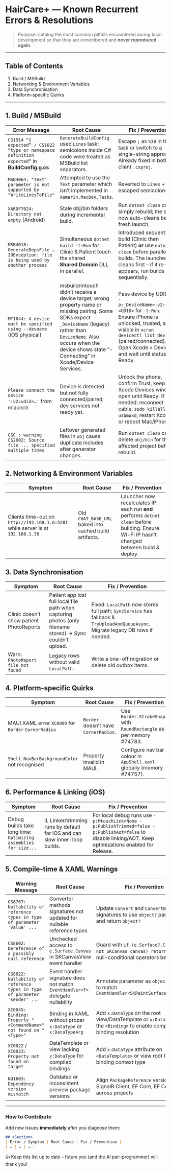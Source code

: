 # HairCare+ — Known Recurrent Errors & Resolutions

> Purpose: catalog the most common pitfalls encountered during local development so that they are remembered and **never reproduced again**.

---

## Table of Contents
1. Build / MSBuild
2. Networking & Environment Variables
3. Data Synchronisation
4. Platform-specific Quirks

---

## 1. Build / MSBuild

| Error Message | Root Cause | Fix / Prevention |
|---------------|-----------|------------------|
| `CS1514 “{ expected” / CS1022 “type or namespace definition expected”` in **BuildConfig.g.cs** | `GenerateBuildConfig` used `Lines` task; semicolons inside C# code were treated as MSBuild list separators. | Escape `;` as `%3B` in the task or switch to a single-string approach. Already fixed in both client `.csproj`. |
| `MSB4064: "Text" parameter is not supported by "WriteLinesToFile"` | Attempted to use the `Text` parameter which isn’t implemented in `Xamarin.MacDev.Tasks`. | Reverted to `Lines` + escaped semicolons. |
| `XARDF7024: Directory not empty` (Android) | Stale obj/bin folders during incremental build. | Run `dotnet clean` or simply rebuild; the script now auto-cleans before fresh launch. |
| `MSB4018: GenerateDepsFile … IOException: file is being used by another process` | Simultaneous `dotnet build -t:Run` for Clinic & Patient touch the shared **Shared.Domain** DLL in parallel. | Introduced sequential build (Clinic then Patient) **or** use `dotnet clean` before parallel builds. The launcher cleans first – if it re-appears, run builds sequentially. |
| `MT1044: A device must be specified using --devname` (iOS physical) | msbuild/mtouch didn’t receive a device target; wrong property name or missing pairing. Some SDKs expect `_DeviceName` (legacy) rather than `DeviceName`. Also occurs when the device shows state “- Connecting” in Xcode/Device Services. | Pass device by UDID via `-p:_DeviceName=:v2:udid=<UDID>` for `-t:Run`. Ensure iPhone is unlocked, trusted, and visible in `xcrun devicectl list devices` (paired/connected). Open Xcode > Devices and wait until status is Ready. |
| `Please connect the device ':v2:udid=…'` from mlaunch | Device is detected but not fully connected/paired; dev services not ready yet. | Unlock the phone, confirm Trust, keep Xcode Devices window open until Ready. If needed: reconnect cable, `sudo killall -9 usbmuxd`, restart Xcode, or reboot Mac/iPhone. |
| `CSC : warning CS2002: Source file ... specified multiple times` | Leftover generated files in `obj` cause duplicate includes after generator changes. | Run `dotnet clean` or delete `obj/bin` for the affected project before rebuild. |

## 2. Networking & Environment Variables

| Symptom | Root Cause | Fix / Prevention |
|---------|-----------|------------------|
| Clients time-out on `http://192.168.1.6:5281` while server is at `192.168.1.36` | Old `CHAT_BASE_URL` baked into cached build artifacts. | Launcher now recalculates IP each run **and** performs `dotnet clean` before building. Ensure Wi-Fi IP hasn’t changed between build & deploy. |

## 3. Data Synchronisation

| Symptom | Root Cause | Fix / Prevention |
|---------|-----------|------------------|
| Clinic doesn’t show patient PhotoReports | Patient app lost full local file path when capturing photos (only filename stored) → Sync couldn’t upload. | Fixed: `LocalPath` now stores full path; `SyncService` has fallback & `TryUploadAndQueueAsync`. Migrate legacy DB rows if needed. |
| Warn: `PhotoReport file not found` | Legacy rows without valid `LocalPath`. | Write a one-off migration or delete old outbox items. |

## 4. Platform-specific Quirks

| Symptom | Root Cause | Fix / Prevention |
|---------|-----------|------------------|
| MAUI XAML error `XC0009` for `Border` `CornerRadius`  | `Border` doesn’t have `CornerRadius`. | Use `Border.StrokeShape` with `RoundRectangle` as per memory #74783. |
| `Shell.NavBarBackgroundColor` not recognised | Property invalid in MAUI. | Configure nav bar colour in `AppShell.xaml` globally (memory #74757). |

## 6. Performance & Linking (iOS)

| Symptom | Root Cause | Fix / Prevention |
|---------|------------|------------------|
| Debug builds take long time: `Optimizing assemblies for size...` | IL Linker/trimming runs by default for iOS and can slow inner-loop builds. | For local debug runs use `-p:MtouchLink=None -p:PublishTrimmed=false -p:PublishAot=false` to disable linking/AOT. Keep optimizations enabled for Release. |

## 5. Compile-time & XAML Warnings

| Warning Message                                                                                       | Root Cause                                                                                   | Fix / Prevention                                                                                                                                           |
|-------------------------------------------------------------------------------------------------------|----------------------------------------------------------------------------------------------|-----------------------------------------------------------------------------------------------------------------------------------------------------------|
| `CS8767: Nullability of reference types in type of parameter 'value' ...`                             | Converter methods signatures not updated for nullable reference types                        | Update `Convert` and `ConvertBack` signatures to use `object?` parameters and return `object?`                                                             |
| `CS8602: Dereference of a possibly null reference`                                                   | Unchecked access to `e.Surface.Canvas` in SKCanvasView event handler                         | Guard with `if (e.Surface?.Canvas is not SKCanvas canvas) return;` or use null-conditional operators before use                                             |
| `CS8622: Nullability of reference types in type of parameter 'sender' ...`                           | Event handler signature does not match `EventHandler<T>` delegate nullability                | Annotate parameter as `object? sender` to match `EventHandler<SKPaintSurfaceEventArgs>`                                                                   |
| `XC0045: Binding: Property "<CommandName>" not found on "<Type>"` | Binding in XAML without proper `x:DataType` or `x:DataTypeArg` | Add `x:DataType` on the root view/DataTemplate or `x:DataTypeArg` on the `<Binding>` to enable compile-time binding resolution |
| `XC0022` / `XC0023: Property not found on target` | DataTemplate or view lacking `x:DataType` for compiled bindings | Add `x:DataType` attribute on `<DataTemplate>` or view root to specify binding context type |
| `NU1603: Dependency version mismatch` | Outdated or inconsistent preview package versions | Align `PackageReference` versions for SignalR.Client, EF Core, EF Core.Sqlite across projects |

---

### How to Contribute
Add new issues **immediately** after you diagnose them:
```md
## <Section>
| Error / Symptom | Root Cause | Fix / Prevention |
| … | … | … |
```
👍  Keep this list up to date – future you (and the AI pair-programmer) will thank you! 